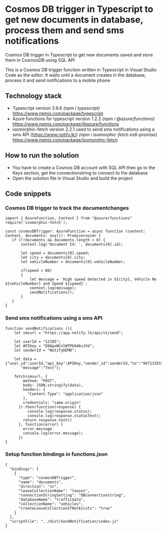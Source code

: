 # Cosmos DB trigger in Typescript to get new documents in database, process them and send sms notifications

Cosmos DB trigger in Typescript to get new documents saved and store them in CosmosDB using SQL API

This is a Cosmos DB trigger function written in Typescript in Visual Studio Code as the editor. It waits until a document creates in the database, process it and send notifications to a mobile phone


## Technology stack  
* Typescript version 3.9.6 *(npm i typescript)* https://www.npmjs.com/package/typescript 
* Azure functions for typescript version 1.2.2 *(npm i @azure/functions)* https://www.npmjs.com/package/@azure/functions 
* isomorphic-fetch version 2.2.1 used to send sms notifications using a sms API (https://www.notify.lk/) *(npm i isomorphic-fetch es6-promise)* https://www.npmjs.com/package/isomorphic-fetch

## How to run the solution
 * You have to create a Cosmos DB account with SQL API then go to the Keys section, get the connectionstring to connect to the database
 * Open the solution file in Visual Studio and build the project
 
 ## Code snippets
 ### Cosmos DB trigger to track the documentchanges
 ```
 import { AzureFunction, Context } from "@azure/functions"
require('isomorphic-fetch');

const cosmosDBTrigger: AzureFunction = async function (context: Context, documents: any[]): Promise<void> {
    if (!!documents && documents.length > 0) {
        context.log('Document Id: ', documents[0].id);

        let speed = documents[0].speed;
        let city = documents[0].city;
        let vehicleNumber = documents[0].vehicleNumber;

        if(speed > 80)
        {
            let message = `High speed detected in ${city}, Vehicle No ${vehicleNumber} and Speed ${speed}`;
            context.log(message);
            sendNotifications();
        }
    }
}
```

### Send sms notifications using a sms API
```
function sendNotifications (){
    let smsurl = "https://app.notify.lk/api/v1/send";

    let userId = "12105";
    let APIKey = "D9ApoNCnlWTPbO46sJVd";
    let senderId = "NotifyDEMO";

    let data = {"user_id":userId,"api_key":APIKey,"sender_id":senderId,"to":"94713355704",
       "message":"Test"};

    fetch(smsurl, {
        method: "POST",
        body: JSON.stringify(data),
        headers: {
          "Content-Type": "application/json"
        },
        credentials: "same-origin"
      }).then(function(response) {
          console.log(response.status);
          console.log(response.statusText);
        return response.text()
      }, function(error) {
        error.message
        console.log(error.message);
      })
}
```

### Setup function bindings in functions.json 
```
{
  "bindings": [
    {
      "type": "cosmosDBTrigger",
      "name": "documents",
      "direction": "in",
      "leaseCollectionName": "leases",
      "connectionStringSetting": "DBConnectionstring",
      "databaseName": "trafficdata",
      "collectionName": "vehicles",
      "createLeaseCollectionIfNotExists": "true"
    }
  ],
  "scriptFile": "../dist/SendNotification/index.js"
}
```

